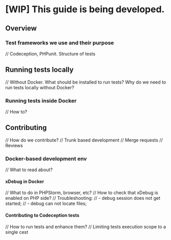 # [WIP] This guide is being developed.



## Overview

### Test frameworks we use and their purpose

// Codeception, PHPunit. Structure of tests

## Running tests locally

// Without Docker. What should be installed to run tests? Why do we need to run tests locally without Docker?

### Running tests inside Docker

// How to?


## Contributing

// How do we contribute?
// Trunk based development
// Merge requests
// Reviews

### Docker-based development env

// What to read about?

#### xDebug in Docker

// What to do in PHPStorm, browser, etc?
// How to check that xDebug is enabled on PHP side?
// Troubleshooting:
// - debug session does not get started;
// - debug can not locate files;

#### Contributing to Codeception tests

// How to run tests and enhance them?
// Limiting tests execution scope to a single cest
